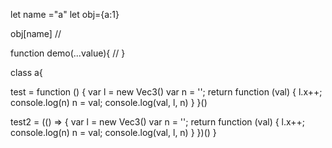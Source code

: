 
let name ="a"
let obj={a:1}

obj[name]  // 

function demo(...value){
  // 
}

class a{

  test = function () {
    var l = new Vec3()
    var n = '';
    return function (val) {
      l.x++;
      console.log(n)
      n = val;
      console.log(val, l, n)
    }
  }()

  test2 = (() => {
    var l = new Vec3()
    var n = '';
    return function (val) {
      l.x++;
      console.log(n)
      n = val;
      console.log(val, l, n)
    }
  })()
}